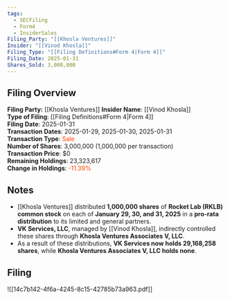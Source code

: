 ```yaml
---
tags:
  - SECFiling
  - Form4
  - InsiderSales
Filing_Party: "[[Khosla Ventures]]"
Insider: "[[Vinod Khosla]]"
Filing_Type: "[[Filing Definitions#Form 4|Form 4]]"
Filing_Date: 2025-01-31
Shares_Sold: 3,000,000
---
```


## Filing Overview

**Filing Party:** [[Khosla Ventures]]
**Insider Name**: [[Vinod Khosla]]  
**Type of Filing**: [[Filing Definitions#Form 4|Form 4]]  
**Filing Date**: 2025-01-31  
**Transaction Dates**: 2025-01-29, 2025-01-30, 2025-01-31  
**Transaction Type**: <span style="color:orangered">Sale</span>  
**Number of Shares**: 3,000,000 (1,000,000 per transaction)  
**Transaction Price**: $0  
**Remaining Holdings**: 23,323,617  
**Change in Holdings**: <span style="color:orangered">-11.39%</span>  

## Notes

- [[Khosla Ventures]] distributed **1,000,000 shares** of **Rocket Lab (RKLB) common stock** on each of **January 29, 30, and 31, 2025** in a **pro-rata distribution** to its limited and general partners.  
- **VK Services, LLC**, managed by [[Vinod Khosla]], indirectly controlled these shares through **Khosla Ventures Associates V, LLC**.  
- As a result of these distributions, **VK Services now holds 29,168,258 shares**, while **Khosla Ventures Associates V, LLC holds none**.  



## Filing

![[14c7b142-4f6a-4245-8c15-42785b73a963.pdf]]
